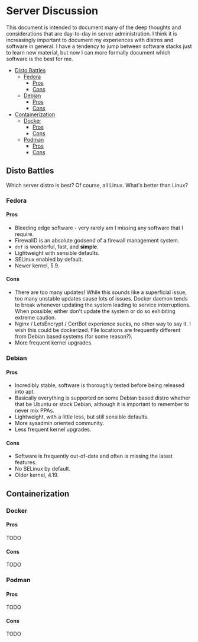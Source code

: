 # Server Discussion

This document is intended to document many of the deep thoughts and
considerations that are day-to-day in server administration. I think it is
increasingly important to document my experiences with distros and software in
general. I have a tendency to jump between software stacks just to learn new
material, but now I can more formally document which software is the best for me.

<!-- vim-markdown-toc GFM -->

- [Disto Battles](#disto-battles)
  - [Fedora](#fedora)
    - [Pros](#pros)
    - [Cons](#cons)
  - [Debian](#debian)
    - [Pros](#pros-1)
    - [Cons](#cons-1)
- [Containerization](#containerization)
  - [Docker](#docker)
    - [Pros](#pros-2)
    - [Cons](#cons-2)
  - [Podman](#podman)
    - [Pros](#pros-3)
    - [Cons](#cons-3)

<!-- vim-markdown-toc -->

## Disto Battles

Which server distro is best? Of course, all Linux. What's better than Linux?

### Fedora

#### Pros

- Bleeding edge software - very rarely am I missing any software that I require.
- FirewallD is an absolute godsend of a firewall management system.
- `dnf` is wonderful, fast, and **simple**.
- Lightweight with sensible defaults.
- SELinux enabled by default.
- Newer kernel, 5.9.

#### Cons

- There are too many updates! While this sounds like a superficial issue, too
  many unstable updates cause lots of issues. Docker daemon tends to break
  whenever updating the system leading to service interruptions. When
  possible; either don't update the system or do so exhibiting extreme
  caution.
- Nginx / LetsEncrypt / CertBot experience sucks, no other way to say it. I wish
  this could be dockerized. File locations are frequently different from Debian
  based systems (for some reason?).
- More frequent kernel upgrades.

### Debian

#### Pros

- Incredibly stable, software is thoroughly tested before being released into
  apt.
- Basically everything is supported on some Debian based distro whether that be
  Ubuntu or stock Debian, although it is important to remember to never mix
  PPAs.
- Lightweight, with a little less, but still sensible defaults.
- More sysadmin oriented community.
- Less frequent kernel upgrades.

#### Cons

- Software is frequently out-of-date and often is missing the latest features.
- No SELinux by default.
- Older kernel, 4.19.

## Containerization

### Docker

#### Pros

TODO

#### Cons

TODO

### Podman

#### Pros

TODO

#### Cons

TODO
